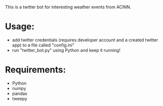 This is a twitter bot for interesting weather events from ACINN.

# Usage:
- add twitter credentials (requires developer account and a created twitter app) to a file called "config.ini" 
- run "twitter_bot.py" using Python and keep it running!

# Requirements:
- Python
- numpy
- pandas
- tweepy 
